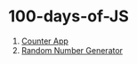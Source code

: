 # 100-days-of-JS


1. [Counter App](100-days-of-JS/1.CounterApp/index.html)
2. [Random Number Generator](100-days-of-JS/2.RandomNumberGenerator/index.html)
